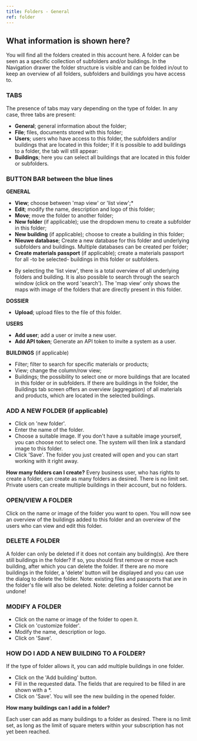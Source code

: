 ```yaml
---
title: Folders - General
ref: folder
---
```


## What information is shown here?
You will find all the folders created in this account here. A folder can be seen as a specific collection of subfolders and/or buildings. In the Navigation drawer the folder structure is visible and can be folded in/out to keep an overview of all folders, subfolders and buildings you have access to.

### TABS
The presence of tabs may vary depending on the type of folder. In any case, three tabs are present:
- **General**; general information about the folder;
- **File**; files, documents stored with this folder;
- **Users**; users who have access to this folder, the subfolders and/or buildings that are located in this folder; If it is possible to add buildings to a folder, the tab will still appear:
- **Buildings**; here you can select all buildings that are located in this folder or subfolders.



### BUTTON BAR between the blue lines
**GENERAL**
- **View**; choose between 'map view' or 'list view';* 
- **Edit**; modify the name, description and logo of this folder;
- **Move**; move the folder to another folder;
- **New folder** (if applicable); use the dropdown menu to create a subfolder in this folder;
- **New building** (if applicable); choose to create a building in this folder;
- **Nieuwe database**; Create a new database for this folder and underlying subfolders and buildings. Multiple databases can be created per folder;
- **Create materials passport** (if applicable); create a materials passport for all -to be selected- buildings in this folder or subfolders.

* By selecting the 'list view', there is a total overview of all underlying folders and building. It is also possible to search through the search window (click on the word 'search'). The 'map view' only shows the maps with image of the folders that are directly present in this folder.

**DOSSIER**
- **Upload**; upload files to the file of this folder.

**USERS**
- **Add user**; add a user or invite a new user.
- **Add API token**; Generate an API token to invite a system as a user.

**BUILDINGS** (if applicable)
- Filter; filter to search for specific materials or products;
- View; change the column/row view;
- Buildings; the possibility to select one or more buildings that are located in this folder or in subfolders.
If there are buildings in the folder, the Buildings tab screen offers an overview (aggregation) of all materials and products, which are located in the selected buildings.


### ADD A NEW FOLDER (if applicable)
- Click on 'new folder'.
- Enter the name of the folder.
- Choose a suitable image. If you don't have a suitable image yourself, you can choose not to select one. The system will then link a standard image to this folder.
- Click 'Save'. The folder you just created will open and you can start working with it right away.

**How many folders can I create?**
Every business user, who has rights to create a folder, can create as many folders as desired. There is no limit set. Private users can create multiple buildings in their account, but no folders.


### OPEN/VIEW A FOLDER
Click on the name or image of the folder you want to open. You will now see an overview of the buildings added to this folder and an overview of the users who can view and edit this folder.


### DELETE A FOLDER
A folder can only be deleted if it does not contain any building(s). Are there still buildings in the folder? If so, you should first remove or move each building, after which you can delete the folder. If there are no more buildings in the folder, a 'delete' button will be displayed and you can use the dialog to delete the folder. Note: existing files and passports that are in the folder's file will also be deleted. Note: deleting a folder cannot be undone!


### MODIFY A FOLDER
- Click on the name or image of the folder to open it.
- Click on 'customize folder'.
- Modify the name, description or logo.
- Click on 'Save'.


### HOW DO I ADD A NEW BUILDING TO A FOLDER?
If the type of folder allows it, you can add multiple buildings in one folder.

- Click on the 'Add building' button.
- Fill in the requested data. The fields that are required to be filled in are shown with a *.
- Click on 'Save'. You will see the new building in the opened folder.

**How many buildings can I add in a folder?** 

Each user can add as many buildings to a folder as desired. There is no limit set, as long as the limit of square meters within your subscription has not yet been reached.